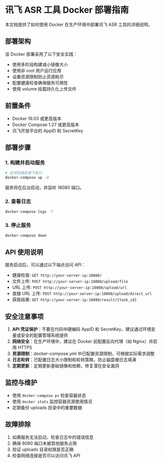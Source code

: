 # 讯飞 ASR 工具 Docker 部署指南

本文档提供了如何使用 Docker 在生产环境中部署讯飞 ASR 工具的详细说明。

## 部署架构

该 Docker 部署采用了以下安全实践：

- 使用多阶段构建减小镜像大小
- 使用非 root 用户运行应用
- 设置资源限制防止资源耗尽
- 配置健康检查确保服务可用性
- 使用 volume 挂载持久化上传文件

## 前置条件

- Docker 19.03 或更高版本
- Docker Compose 1.27 或更高版本
- 讯飞开放平台的 AppID 和 SecretKey

## 部署步骤

### 1. 构建并启动服务

```bash
# 在项目根目录下执行
docker-compose up -d
```

服务将在后台启动，并监听 18080 端口。

### 2. 查看日志

```bash
docker-compose logs -f
```

### 3. 停止服务

```bash
docker-compose down
```

## API 使用说明

服务启动后，可以通过以下端点访问 API：

- 健康检查: `GET http://your-server-ip:18080/`
- 文件上传: `POST http://your-server-ip:18080/upload/file`
- URL 上传: `POST http://your-server-ip:18080/upload/url`
- 直接 URL 上传: `POST http://your-server-ip:18080/upload/direct_url`
- 获取结果: `GET http://your-server-ip:18080/result/{task_id}`

## 安全注意事项

1. **API 凭证保护**：不要在代码中硬编码 AppID 和 SecretKey，建议通过环境变量或安全的配置管理系统提供
2. **网络安全**：在生产环境中，建议在 Docker 前配置反向代理（如 Nginx）并启用 HTTPS
3. **资源限制**：docker-compose.yml 中已配置资源限制，可根据实际需求调整
4. **日志轮转**：已配置日志大小限制和轮转策略，防止磁盘被日志填满
5. **定期更新**：定期更新基础镜像和依赖，修复潜在安全漏洞

## 监控与维护

- 使用 `docker-compose ps` 检查容器状态
- 使用 `docker stats` 监控容器资源使用情况
- 定期备份 uploads 目录中的重要数据

## 故障排除

1. 如果服务无法启动，检查日志中的错误信息
2. 确保 8080 端口未被其他服务占用
3. 验证 uploads 目录权限是否正确
4. 检查网络连接是否可以访问讯飞 API
